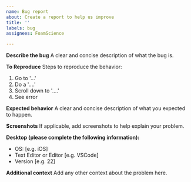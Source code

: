```yaml
---
name: Bug report
about: Create a report to help us improve
title: ''
labels: bug
assignees: FoamScience

---
```


**Describe the bug**
A clear and concise description of what the bug is.

**To Reproduce**
Steps to reproduce the behavior:
1. Go to '...'
2. Do a '....'
3. Scroll down to '....'
4. See error

**Expected behavior**
A clear and concise description of what you expected to happen.

**Screenshots**
If applicable, add screenshots to help explain your problem.

**Desktop (please complete the following information):**
 - OS: [e.g. iOS]
 - Text Editor or Editor [e.g. VSCode]
 - Version [e.g. 22]

**Additional context**
Add any other context about the problem here.
